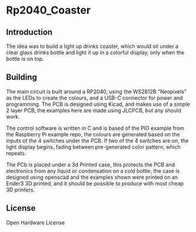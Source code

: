 # Rp2040_Coaster

## Introduction
The idea was to build a light up drinks coaster, which would sit under a clear glass drinks bottle and light it up in a colorful display, only when the bottle is on top. 

## Building 

The main circuit is built around a RP2040, using the WS2812B "Neopixels" as the LEDs to create the colours, and a USB-C connector for power and programming. The PCB is designed using Kicad, and makes use of a simple 2 layer PCB, the examples here are made using JLCPCB, but any should work. 

The control software is written in C and is based of the PIO example from the Raspberry Pi example repo, the colours are generated based on the inputs of the 4 switches under the PCB. If two of the 4 switches are on, the light display begins, fading between pre-generated color pattern, which repeats. 

The PCb is placed under a 3d Printed case, this protects the PCB and electronics from any liquid or condensation on a cold bottle, the case is designed using openscad and the examples shown were printed on an Ender3 3D printed, and it should be possible to produce with most cheap 3D printers. 

## License 
Open Hardware License 
